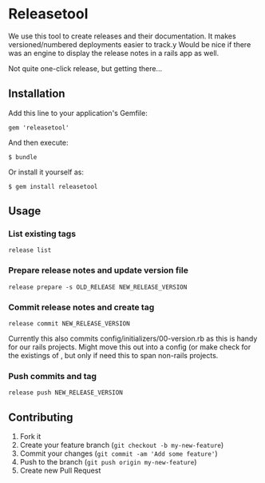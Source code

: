 # Releasetool

We use this tool to create releases and their documentation.
It makes versioned/numbered deployments easier to track.y
Would be nice if there was an engine to display the release notes in a rails app as well.

Not quite one-click release, but getting there...
## Installation

Add this line to your application's Gemfile:

    gem 'releasetool'

And then execute:

    $ bundle

Or install it yourself as:

    $ gem install releasetool

## Usage

### List existing tags

```release list```

### Prepare release notes and update version file

```release prepare -s OLD_RELEASE NEW_RELEASE_VERSION```


### Commit release notes and create tag

```release commit NEW_RELEASE_VERSION```

Currently this also commits config/initializers/00-version.rb as this is handy for our rails  projects. Might move this out into a config (or make check for the existings of , but only if need this to span non-rails projects.

### Push commits and tag

```release push NEW_RELEASE_VERSION```


## Contributing

1. Fork it
2. Create your feature branch (`git checkout -b my-new-feature`)
3. Commit your changes (`git commit -am 'Add some feature'`)
4. Push to the branch (`git push origin my-new-feature`)
5. Create new Pull Request
